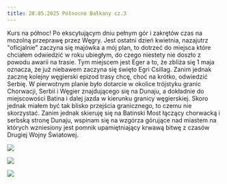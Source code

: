 ```yaml
---
title: 28.05.2025 Północne Bałkany cz.3
---
```


Kurs na północ! Po ekscytującym dniu pełnym gór i zakrętów czas na mozolną przeprawę przez Węgry. Jest ostatni dzień kwietnia, nazajutrz "oficjalnie" zaczyna się majówka a mój plan, to dotrzeć do miejsca które chciałem odwiedzić w roku ubiegłym, do czego niestety nie doszło z powodu awarii na trasie. Tym miejscem jest Eger a to, że zbliża się 1 maja oznacza, że już niebawem zaczyna się święto Egri Csillag. Zanim jednak zacznę kolejny węgierski epizod trasy chcę, choć na krótko, odwiedzić Serbię. W pierwotnym planie było dotarcie w okolice trójstyku granic Chorwacji, Serbii i Węgier znajdującego się na Dunaju, a dokładnie do miejscowości Batina i dalej jazda w kierunku granicy węgierskiej. Skoro jednak miałem być tak blisko przejścia granicznego, to czemu nie skorzystać. Zanim jednak skieruję się na Batinski Most łączący chorwacką i serbską stronę Dunaju, wspinam się na wzgórza górujące nad miastem na których wzniesiony jest pomnik upamiętniający krwawą bitwę z czasów Drugiej Wojny Światowej.

![](/drogi-nieoczywiste/drogi-nieoczywiste/IMG_0640.JPEG)

![](/drogi-nieoczywiste/drogi-nieoczywiste/IMG_0646.JPEG)

![](/drogi-nieoczywiste/drogi-nieoczywiste/IMG_0649.JPEG)
